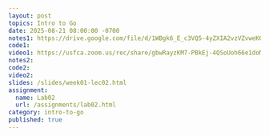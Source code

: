 ```yaml
---
layout: post
topics: Intro to Go
date: 2025-08-21 08:00:00 -0700
notes1: https://drive.google.com/file/d/1WBgk6_E_c3VQ5-4yZXIA2vzVZvweKQWi/view?usp=sharing
code1: 
video1: https://usfca.zoom.us/rec/share/gbwRayzKM7-PBkEj-4QSoUoh66e1doMZcXYbqBQj_cfNog6zSsiBIL1nXoSE1Fiq.3ezwbtxz1kwwVfvu
notes2: 
code2: 
video2: 
slides: /slides/week01-lec02.html
assignment:
  name: Lab02
  url: /assignments/lab02.html
category: intro-to-go
published: true
---
```


